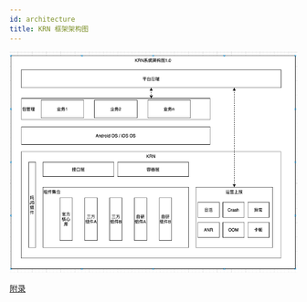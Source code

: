 ```yaml
---
id: architecture
title: KRN 框架架构图
---
```



<img src='../static/img/architecture.png'></img>


[附录](https://docs.corp.kuaishou.com/d/home/fcAC_jTSMsvIZVi-CR-62WW0-)
